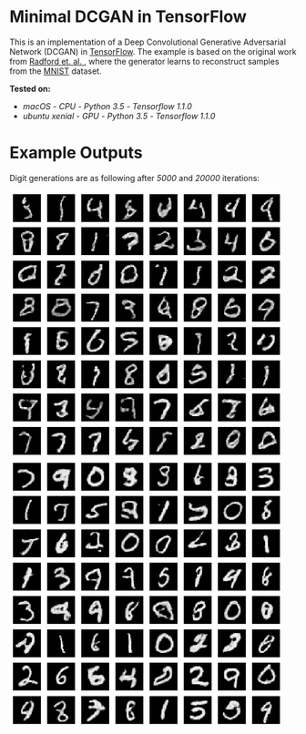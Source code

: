 # Minimal DCGAN in TensorFlow
This is an implementation of a Deep Convolutional Generative Adversarial Network (DCGAN) in [TensorFlow](http://tensorflow.org). The example is based on the original work from [Radford et. al. ](https://arxiv.org/abs/1511.06434), where the generator learns to reconstruct samples from the [MNIST](http://yann.lecun.com/exdb/mnist/) dataset.

**Tested on:**  

- *macOS* - *CPU* - *Python 3.5* - *Tensorflow 1.1.0*
- *ubuntu xenial* - *GPU* - *Python 3.5* - *Tensorflow 1.1.0*

# Example Outputs
Digit generations are as following after *5000* and *20000* iterations:

<img src="models/dcgan_z50_2/res/0005000.png" width="480">
<img src="models/dcgan_z50_2/res/0020000.png" width="480">
